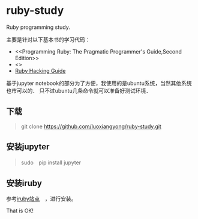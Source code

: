 # ruby-study
Ruby programming study.

主要是针对以下基本书的学习代码：

- <<Programming Ruby: The Pragmatic Programmer's Guide,Second Edition>>
- <<Ruby Under a Microscope: An Illustrated Guide to Ruby Internals>>
- [Ruby Hacking Guide](https://ruby-hacking-guide.github.io/)

基于jupyter notebook的部分为了方便，我使用的是ubuntu系统，当然其他系统也市可以的．
只不过ubuntu几条命令就可以准备好测试环境．

##  下载
  > git clone https://github.com/luoxiangyong/ruby-study.git

##  安装jupyter
  > sudo　pip install jupyter


##  安装iruby

参考[iruby站点](https://github.com/SciRuby/iruby)　，进行安装。


That is OK!
